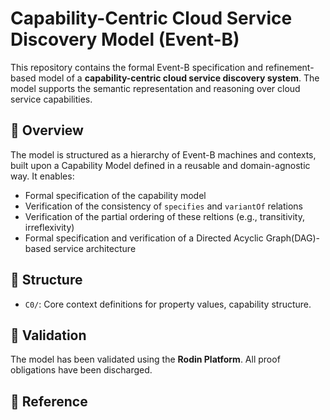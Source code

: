 # Capability-Centric Cloud Service Discovery Model (Event-B)

This repository contains the formal Event-B specification and refinement-based model of a **capability-centric cloud service discovery system**. 
The model supports the semantic representation and reasoning over cloud service capabilities.
## 📘 Overview

The model is structured as a hierarchy of Event-B machines and contexts, built upon a Capability Model defined in a reusable and domain-agnostic way. It enables:

- Formal specification of the capability model 
- Verification of the consistency of  `specifies` and `variantOf` relations
- Verification of the partial ordering of these reltions (e.g., transitivity, irreflexivity)
- Formal specification and verification of a Directed Acyclic Graph(DAG)-based service architecture

## 📁 Structure

- `C0/`: Core context definitions for property values, capability structure.
  
## 🧪 Validation

The model has been validated using the **Rodin Platform**. All proof obligations have been discharged.

 
## 🔗 Reference

 
